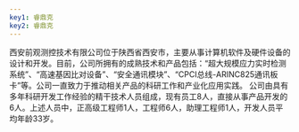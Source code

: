 ```yaml
---
key1: 睿鼎克
key2: 睿鼎克
---
```

西安前观测控技术有限公司位于陕西省西安市，主要从事计算机软件及硬件设备的设计和开发。目前，公司所拥有的成熟技术和产品包括：“超大规模应力实时检测系统”、“高速基因比对设备”、“安全通讯模块”、“CPCI总线-ARINC825通讯板卡”等。公司一直致力于推动相关产品的科研工作和产业化应用实践。
公司由具有多年科研开发工作经验的精干技术人员组成，现有员工8人，直接从事产品开发的6人。上述人员中，正高级工程师1人，工程师6人，助理工程师1人，开发人员平均年龄33岁。

